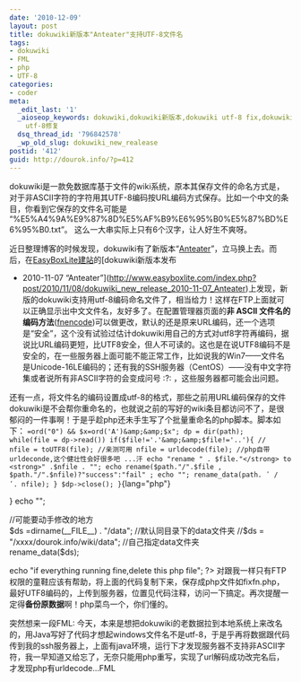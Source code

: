 ```yaml
---
date: '2010-12-09'
layout: post
title: dokuwiki新版本"Anteater"支持UTF-8文件名
tags:
- dokuwiki
- FML
- php
- UTF-8
categories:
- coder
meta:
  _edit_last: '1'
  _aioseop_keywords: dokuwiki,dokuwiki新版本,dokuwiki utf-8 fix,dokuwiki 文件名修复,dokuwiki
    utf-8修复
  dsq_thread_id: '796842578'
  _wp_old_slug: dokuwiki_new_realease
postid: '412'
guid: http://dourok.info/?p=412
---
```

dokuwiki是一款免数据库基于文件的wiki系统，原本其保存文件的命名方式是，对于非ASCII字符的字符用其UTF-8编码按URL编码方式保存。比如一个中文的条目，你看到它保存的文件名可能是
“%E5%A4%9A%E9%87%8D%E5%AF%B9%E6%95%B0%E5%87%BD%E6%95%B0.txt”。
这么一大串实际上只有6个汉字，让人好生不爽呀。

近日整理博客的时候发现，dokuwiki有了新版本“[Anteater](http://www.splitbrain.org/projects/dokuwiki)”，立马换上去。而后，在[EasyBoxLite建站](http://www.easyboxlite.com/index.php?)的[dokuwiki新版本发布
- 2010-11-07
“Anteater”](http://www.easyboxlite.com/index.php?post/2010/11/08/dokuwiki_new_release_2010-11-07_Anteater)上发现，新版的dokuwiki支持用utf-8编码命名文件了，相当给力！这样在FTP上面就可以正确显示出中文文件名，友好多了。在配置管理器页面的**非
ASCII
文件名的编码方法**([fnencode](http://www.dokuwiki.org/config:fnencode))可以做更改，默认的还是原来URL编码，还一个选项是“安全”，这个没有试验过估计dokuwiki用自己的方式对utf8字符再编码，据说比URL编码更短，比UTF8安全，但人不可读的。这也是在说UTF8编码不是安全的，在一些服务器上面可能不能正常工作，比如说我的Win7——文件名是Unicode-16LE编码的；还有我的SSH服务器（CentOS）——没有中文字符集或者说所有非ASCII字符的会变成问号
:?: ，这些服务器都可能会出问题。

还有一点，将文件名的编码设置成utf-8的格式，那些之前用URL编码保存的文件dokuwiki是不会帮你重命名的，也就说之前的写好的wiki条目都访问不了，是很郁闷的一件事啊！于是乎趁php还未手生写了个批量重命名的php脚本。脚本如下：
`=ord("0") && $x=ord('A')&amp;&amp;$x"; dp = dir(path); while(file = dp->read()) if($file!='.'&amp;&amp;$file!='..'){ // nfile = toUTF8(file); //亲测可用 nfile = urldecode(file); //php自带urldeconde,这个健壮性会好很多吧 ...汗 echo "rename " . $file."</strong> to <strong>" .$nfile . ""; echo rename($path."/".$file , $path."/".$nfile)?"success":"fail" ; echo ""; rename_data(path. ʹ / ʹ. nfile); } $dp->close(); }`{lang="php"}

} echo "";

//可能要动手修改的地方\
\$ds =dirname(\_\_FILE\_\_) . "/data"; //默认同目录下的data文件夹 //\$ds
= "/xxxx/dourok.info/wiki/data"; //自己指定data文件夹\
rename\_data(\$ds);

echo "if everything running fine,delete this php file"; ?\>
对跟我一样只有FTP权限的童鞋应该有帮助，将上面的代码复制下来，保存成php文件如fixfn.php，最好UTF8编码的，上传到服务器，位置见代码注释，访问一下搞定。再次提醒一定得**备份原数据**啊！php菜鸟一个，你们懂的。

突然想来一段FML:
今天，本来是想把dokuwiki的老数据拉到本地系统上来改名的，用Java写好了代码才想起windows文件名不是utf-8，于是乎再将数据跟代码传到我的ssh服务器上，上面有java环境，运行下才发现服务器不支持非ASCII字符，我一早知道又给忘了，无奈只能用php重写，实现了url解码成功改完名后，才发现php有urldecode…FML
